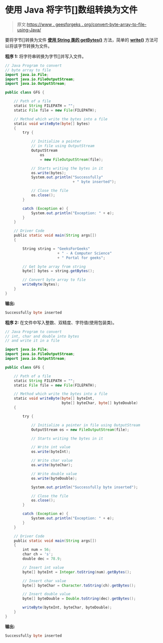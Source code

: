 # 使用 Java 将字节[]数组转换为文件

> 原文:[https://www . geesforgeks . org/convert-byte-array-to-file-using-Java/](https://www.geeksforgeeks.org/convert-byte-array-to-file-using-java/)

要将字节[]转换为文件 **[使用 String 类的 getBytes()](https://www.geeksforgeeks.org/java-lang-string-getbyte-java/)** 方法，简单的 **[write()](https://contribute.geeksforgeeks.org/java-io-outputstreamwriter-class-methods/)** 方法可以将该字节转换为文件。

**程序 1:** 将字符串转换为字节[]并写入文件。

```java
// Java Program to convert
// byte array to file
import java.io.File;
import java.io.FileOutputStream;
import java.io.OutputStream;

public class GFG {

    // Path of a file
    static String FILEPATH = "";
    static File file = new File(FILEPATH);

    // Method which write the bytes into a file
    static void writeByte(byte[] bytes)
    {
        try {

            // Initialize a pointer
            // in file using OutputStream
            OutputStream
                os
                = new FileOutputStream(file);

            // Starts writing the bytes in it
            os.write(bytes);
            System.out.println("Successfully"
                               + " byte inserted");

            // Close the file
            os.close();
        }

        catch (Exception e) {
            System.out.println("Exception: " + e);
        }
    }

    // Driver Code
    public static void main(String args[])
    {

        String string = "GeeksForGeeks"
                        + " - A Computer Science"
                        + " Portal for geeks";

        // Get byte array from string
        byte[] bytes = string.getBytes();

        // Convert byte array to file
        writeByte(bytes);
    }
}
```

**输出:**

```java
Successfully byte inserted

```

**程序 2:** 在文件中写入整数、双精度、字符值(使用包装类)。

```java
// Java Program to convert
// int, char and double into bytes
// and write it in a file

import java.io.File;
import java.io.FileOutputStream;
import java.io.OutputStream;

public class GFG {

    // Path of a file
    static String FILEPATH = "";
    static File file = new File(FILEPATH);

    // Method which write the bytes into a file
    static void writeByte(byte[] byteInt,
                          byte[] byteChar, byte[] byteDouble)
    {

        try {

            // Initialize a pointer in file using OutputStream
            OutputStream os = new FileOutputStream(file);

            // Starts writing the bytes in it

            // Write int value
            os.write(byteInt);

            // Write char value
            os.write(byteChar);

            // Write double value
            os.write(byteDouble);

            System.out.println("Successfully byte inserted");

            // Close the file
            os.close();
        }

        catch (Exception e) {
            System.out.println("Exception: " + e);
        }
    }

    // Driver Code
    public static void main(String args[])
    {
        int num = 56;
        char ch = 's';
        double dec = 78.9;

        // Insert int value
        byte[] byteInt = Integer.toString(num).getBytes();

        // Insert char value
        byte[] byteChar = Character.toString(ch).getBytes();

        // Insert double value
        byte[] byteDouble = Double.toString(dec).getBytes();

        writeByte(byteInt, byteChar, byteDouble);
    }
}
```

**输出:**

```java
Successfully byte inserted

```